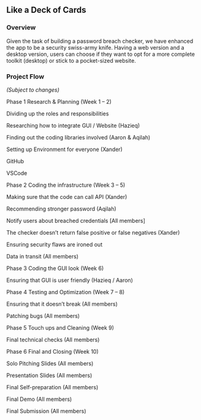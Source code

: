 ## Like a Deck of Cards

### Overview
Given the task of building a password breach checker, we have enhanced the app to be a security swiss-army knife. Having a web version and a desktop version, users can choose if they want to opt for a more complete toolkit (desktop) or stick to a pocket-sized website.

### Project Flow
_(Subject to changes)_

Phase 1 Research & Planning (Week 1 – 2) 

Dividing up the roles and responsibilities 

Researching how to integrate GUI / Website (Hazieq) 

Finding out the coding libraries involved (Aaron & Aqilah) 

Setting up Environment for everyone (Xander) 

GitHub  

VSCode 

 

Phase 2 Coding the infrastructure (Week 3 – 5) 

Making sure that the code can call API (Xander) 

Recommending stronger password (Aqilah) 

Notify users about breached credentials [All members] 

The checker doesn’t return false positive or false negatives (Xander) 

Ensuring security flaws are ironed out 

Data in transit (All members) 

 

Phase 3 Coding the GUI look (Week 6) 

Ensuring that GUI is user friendly (Hazieq  / Aaron) 

 

 

 

Phase 4 Testing and Optimization (Week 7 – 8) 

Ensuring that it doesn’t break (All members) 

Patching bugs (All members) 

 

Phase 5 Touch ups and Cleaning (Week 9) 

Final technical checks (All members) 

 

Phase 6 Final and Closing (Week 10)  

Solo Pitching Slides (All members)  

Presentation Slides (All members) 

Final Self-preparation (All members) 

Final Demo (All members) 

Final Submission (All members)
